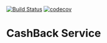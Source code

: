 [![Build Status](https://travis-ci.org/Daaamir2/CashBack.svg?branch=master)](https://travis-ci.org/Daaamir2/CashBack)
[![codecov](https://codecov.io/gh/Daaamir2/CashBack/branch/master/graph/badge.svg)](https://codecov.io/gh/Daaamir2/CashBack)

# CashBack Service